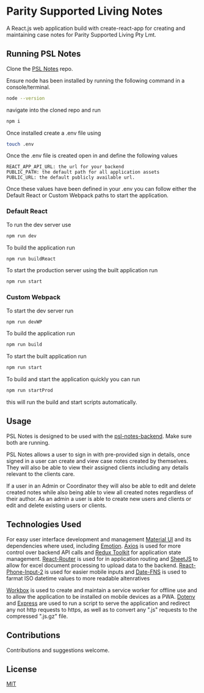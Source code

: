 # Parity Supported Living Notes

A React.js web application build with create-react-app for creating and maintaining case notes for Parity Supported Living Pty Lmt.

## Running PSL Notes

Clone the [PSL Notes](https://github.com/wSwanepoel199/Parity-Supported-Living) repo.

Ensure node has been installed by running the following command in a console/terminal.

```bash
node --version
```

navigate into the cloned repo and run

```bash
npm i
```

Once installed create a .env file using

```bash
touch .env
```

Once the .env file is created open in and define the following values

```text
REACT_APP_API_URL: the url for your backend
PUBLIC_PATH: the default path for all application assets
PUBLIC_URL: the default publicly available url.
```

Once these values have been defined in your .env you can follow either the Default React or Custom Webpack paths to start the application.

### Default React

To run the dev server use

```bash
npm run dev
```

To build the application run

```bash
npm run buildReact
```

To start the production server using the built application run

```bash
npm run start
```

### Custom Webpack

To start the dev server run

```bash
npm run devWP
```

To build the application run

```bash
npm run build
```

To start the built application run

```bash
npm run start
```

To build and start the application quickly you can run

```bash
npm run startProd
```

this will run the build and start scripts automatically.

## Usage

PSL Notes is designed to be used with the [psl-notes-backend](https://github.com/wSwanepoel199/-Parity-Supported-Living-Backend). Make sure both are running.

PSL Notes allows a user to sign in with pre-provided sign in details, once signed in a user can create and view case notes created by themselves. They will also be able to view their assigned clients including any details relevant to the clients care.

If a user in an Admin or Coordinator they will also be able to edit and delete created notes while also being able to view all created notes regardless of their author. As an admin a user is able to create new users and clients or edit and delete existing users or clients.

## Technologies Used

For easy user interface development and management [Material UI](https://mui.com/) and its dependencies where used, including [Emotion](https://emotion.sh/docs/introduction). [Axios](https://axios-http.com/) is used for more control over backend API calls and [Redux Toolkit](https://redux-toolkit.js.org/) for application state management. [React-Router](https://reactrouter.com/en/main) is used for in application routing and [SheetJS](https://docs.sheetjs.com/) to allow for excel document processing to upload data to the backend. [React-Phone-Input-2](https://github.com/bl00mber/react-phone-input-2) is used for easier mobile inputs and [Date-FNS](https://date-fns.org/) is used to farmat ISO datetime values to more readable altenratives

[Workbox](https://developer.chrome.com/docs/workbox/) is used to create and maintain a service worker for offline use and to allow the application to be installed on mobile devices as a PWA. [Dotenv](https://github.com/motdotla/dotenv) and [Express](https://expressjs.com/) are used to run a script to serve the application and redirect any not http requests to https, as well as to convert any ".js" requests to the compressed ".js.gz" file.

## Contributions

Contributions and suggestions welcome.

## License

[MIT](https://choosealicense.com/licenses/mit/)
